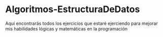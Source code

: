 # Algoritmos-EstructuraDeDatos

Aquí encontrarás todos los ejercicios que estaré ejerciendo para mejorar mis habilidades lógicas y matemáticas
en la programación

